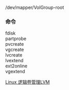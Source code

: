 
/dev/mapper/VolGroup-root 


### 命令

fdisk   
partprobe     
pvcreate    
vgcreate    
lvcreate     
lvextend     
ext2online      
vgextend     


[Linux 逻辑卷管理LVM](https://www.linuxprobe.com/linux-lvm.html)       
